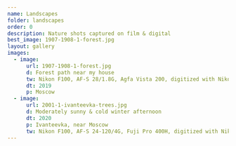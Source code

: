 ```yaml
---
name: Landscapes
folder: landscapes
order: 0
description: Nature shots captured on film & digital
best_image: 1907-1908-1-forest.jpg
layout: gallery
images:
  - image:
      url: 1907-1908-1-forest.jpg
      d: Forest path near my house
      tw: Nikon F100, AF-S 28/1.8G, Agfa Vista 200, digitized with Nikon D750 and RawTherapee 5.9
      dt: 2019
      p: Moscow
  - image: 
      url: 2001-1-ivanteevka-trees.jpg
      d: Moderately sunny & cold winter afternoon
      dt: 2020
      p: Ivanteevka, near Moscow 
      tw: Nikon F100, AF-S 24-120/4G, Fuji Pro 400H, digitized with Nikon D750 and RawTherapee 5.9
---
```

